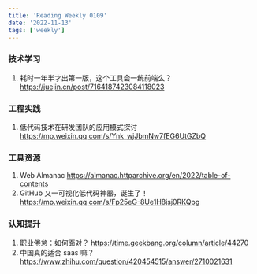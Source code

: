 ```yaml
---
title: 'Reading Weekly 0109'
date: '2022-11-13'
tags: ['weekly']
---
```


### 技术学习

1. 耗时一年半才出第一版，这个工具会一统前端么？ https://juejin.cn/post/7164187423084118023

### 工程实践

1. 低代码技术在研发团队的应用模式探讨 https://mp.weixin.qq.com/s/Ynk_wjJbmNw7fEG6UtGZbQ

### 工具资源

1. Web Almanac https://almanac.httparchive.org/en/2022/table-of-contents
2. GitHub 又一可视化低代码神器，诞生了！https://mp.weixin.qq.com/s/Fp25eG-8Ue1H8jsj0RKQpg

### 认知提升

1. 职业倦怠：如何面对？ https://time.geekbang.org/column/article/44270
2. 中国真的适合 saas 嘛？ https://www.zhihu.com/question/420454515/answer/2710021631
